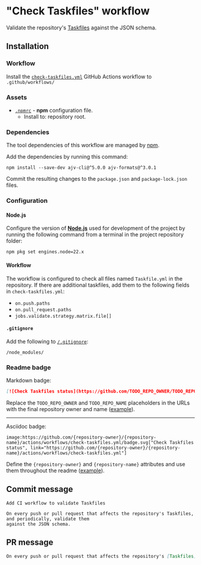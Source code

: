 # "Check Taskfiles" workflow

Validate the repository's [Taskfiles](https://taskfile.dev/#/usage) against the JSON schema.

## Installation

### Workflow

Install the [`check-taskfiles.yml`](check-taskfiles.yml) GitHub Actions workflow to `.github/workflows/`

### Assets

- [`.npmrc`](assets/npm/.npmrc) - **npm** configuration file.
  - Install to: repository root.

### Dependencies

The tool dependencies of this workflow are managed by [npm](https://www.npmjs.com/).

Add the dependencies by running this command:

```text
npm install --save-dev ajv-cli@^5.0.0 ajv-formats@^3.0.1
```

Commit the resulting changes to the `package.json` and `package-lock.json` files.

### Configuration

#### Node.js

Configure the version of [**Node.js**](https://nodejs.org) used for development of the project by running the following command from a terminal in the project repository folder:

```text
npm pkg set engines.node=22.x
```

#### Workflow

The workflow is configured to check all files named `Taskfile.yml` in the repository. If there are additional taskfiles, add them to the following fields in `check-taskfiles.yml`:

- `on.push.paths`
- `on.pull_request.paths`
- `jobs.validate.strategy.matrix.file[]`

#### `.gitignore`

Add the following to [`/.gitignore`](https://git-scm.com/docs/gitignore):

```
/node_modules/
```

### Readme badge

Markdown badge:

```markdown
[![Check Taskfiles status](https://github.com/TODO_REPO_OWNER/TODO_REPO_NAME/actions/workflows/check-taskfiles.yml/badge.svg)](https://github.com/TODO_REPO_OWNER/TODO_REPO_NAME/actions/workflows/check-taskfiles.yml)
```

Replace the `TODO_REPO_OWNER` and `TODO_REPO_NAME` placeholders in the URLs with the final repository owner and name ([example](https://raw.githubusercontent.com/arduino-libraries/ArduinoIoTCloud/master/README.md)).

---

Asciidoc badge:

```adoc
image:https://github.com/{repository-owner}/{repository-name}/actions/workflows/check-taskfiles.yml/badge.svg["Check Taskfiles status", link="https://github.com/{repository-owner}/{repository-name}/actions/workflows/check-taskfiles.yml"]
```

Define the `{repository-owner}` and `{repository-name}` attributes and use them throughout the readme ([example](https://raw.githubusercontent.com/arduino-libraries/WiFiNINA/master/README.adoc)).

## Commit message

```
Add CI workflow to validate Taskfiles

On every push or pull request that affects the repository's Taskfiles, and periodically, validate them
against the JSON schema.
```

## PR message

```markdown
On every push or pull request that affects the repository's [Taskfiles](https://taskfile.dev/#/usage), and periodically, validate them against the JSON schema.
```

